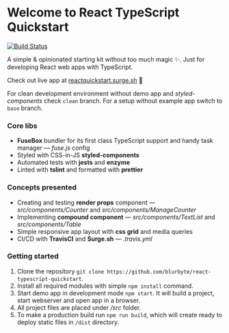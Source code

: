 # Welcome to React TypeScript Quickstart
[![Build Status](https://travis-ci.org/blurbyte/react-typescript-quickstart.svg?branch=master)](https://travis-ci.org/blurbyte/react-typescript-quickstart)

A simple & opinionated starting kit without too much magic ✨. Just for developing React web apps with TypeScript.

Check out live app at [reactquickstart.surge.sh](https://reactquickstart.surge.sh) 🚀

For clean development environment without demo app and _styled-components_ check `clean` branch. For a setup without example app switch to `base` branch.

### Core libs

* __FuseBox__ bundler for its first class TypeScript support and handy task manager — _fuse.js_ config
* Styled with CSS-in-JS __styled-components__
* Automated tests with __jests__ and __enzyme__
* Linted with __tslint__ and formatted with __prettier__

### Concepts presented

* Creating and testing __render props__ component — _src/components/Counter_ and _src/components/ManageCounter_
* Implementing __compound component__ —  _src/components/TextList_ and _src/components/Table_
* Simple responsive app layout with __css grid__ and media queries
* CI/CD with __TravisCI__ and __Surge.sh__ — _.travis.yml_

### Getting started

1. Clone the repository `git clone https://github.com/blurbyte/react-typescript-quickstart`.
2. Install all required modules with simple `npm install` command.
3. Start demo app in development mode `npm start`. It will build a project, start webserver and open app in a browser.
4. All project files are placed under _/src_ folder.
5. To make a production build run `npm run build`, which will create ready to deploy static files in `/dist` directory.
